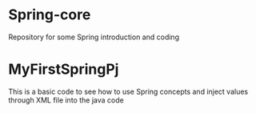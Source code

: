 # Spring-core
Repository for some Spring introduction and coding
# MyFirstSpringPj
This is a basic code to see how to use Spring concepts and inject values through XML file into the java code
